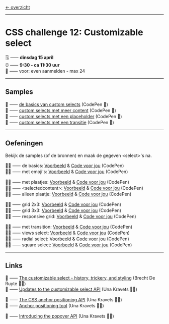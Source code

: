 [← overzicht](CHALLENGES.md)

---

# CSS challenge 12: Customizable select

🗓️ ⸺ **dinsdag 15 april**  
⏰ ⸺ **9:30 - ca 11:30 uur**   
🙋 ⸺ voor: even aanmelden - max 24   

---

## Samples

🎯 ⸺ [de basics van custom selects](https://codepen.io/shooft/pen/qEEWpdd) (CodePen 🎠)  
🎯 ⸺ [custom selects met meer content](https://codepen.io/shooft/pen/wBBwpWy) (CodePen 🎠)  
🎯 ⸺ [custom selects met een placeholder](https://codepen.io/shooft/pen/ZYYzvJd) (CodePen 🎠)  
🎯 ⸺ [custom selects met een transitie](https://codepen.io/shooft/pen/OPPLzmQ) (CodePen 🎠)  

---

## Oefeningen

Bekijk de samples (of de bronnen) en maak de gegeven \<select\>'s na.  

🧑‍💻 ⸺ de basics:
<a href="https://codepen.io/shooft/live/dPPbbOK" target="_blank" rel="noopener noreferrer">Voorbeeld</a> & 
<a href="https://codepen.io/shooft/pen/ZYYzvjz" target="_blank" rel="noopener noreferrer">Code voor jou</a>
(CodePen)  
🧑‍💻 ⸺ met emoji's:
<a href="https://codepen.io/shooft/live/OPPLLGV" target="_blank" rel="noopener noreferrer">Voorbeeld</a> & 
<a href="https://codepen.io/shooft/pen/KwwPZrL" target="_blank" rel="noopener noreferrer">Code voor jou</a>
(CodePen)  

🧑‍💻 ⸺ met plaatjes:
<a href="https://codepen.io/shooft/live/XJJrWRx" target="_blank" rel="noopener noreferrer">Voorbeeld</a> & 
<a href="https://codepen.io/shooft/pen/OPPLzGB" target="_blank" rel="noopener noreferrer">Code voor jou</a>
(CodePen)  
🧑‍💻 ⸺ \<selectedcontent\>:
<a href="https://codepen.io/shooft/live/JooPjow" target="_blank" rel="noopener noreferrer">Voorbeeld</a> & 
<a href="https://codepen.io/shooft/pen/azzoEep" target="_blank" rel="noopener noreferrer">Code voor jou</a>
(CodePen)  
🧑‍💻 ⸺ alleen plaatje:
<a href="https://codepen.io/shooft/live/NPPKWGd" target="_blank" rel="noopener noreferrer">Voorbeeld</a> & 
<a href="https://codepen.io/shooft/pen/yyyBvLy" target="_blank" rel="noopener noreferrer">Code voor jou</a>
(CodePen)  

🧑‍💻 ⸺ grid 2x3:
<a href="https://codepen.io/shooft/live/xbbKXjY" target="_blank" rel="noopener noreferrer">Voorbeeld</a> & 
<a href="https://codepen.io/shooft/pen/PwwYQwx" target="_blank" rel="noopener noreferrer">Code voor jou</a>
(CodePen)  
🧑‍💻 ⸺ grid 3x3:
<a href="https://codepen.io/shooft/live/MYYgEeK" target="_blank" rel="noopener noreferrer">Voorbeeld</a> & 
<a href="https://codepen.io/shooft/pen/vEEBdNj" target="_blank" rel="noopener noreferrer">Code voor jou</a>
(CodePen)  
🧑‍💻 ⸺ responsive grid:
<a href="https://codepen.io/shooft/live/gbbYOxM" target="_blank" rel="noopener noreferrer">Voorbeeld</a> & 
<a href="https://codepen.io/shooft/pen/bNNbLpy" target="_blank" rel="noopener noreferrer">Code voor jou</a>
(CodePen)  

🧑‍💻 ⸺ met transition:
<a href="https://codepen.io/shooft/live/zxxOZVK" target="_blank" rel="noopener noreferrer">Voorbeeld</a> & 
<a href="https://codepen.io/shooft/pen/qEEWxqV" target="_blank" rel="noopener noreferrer">Code voor jou</a>
(CodePen)  
🧑‍💻 ⸺ views select:
<a href="https://codepen.io/shooft/live/VYYZzxW" target="_blank" rel="noopener noreferrer">Voorbeeld</a> & 
<a href="https://codepen.io/shooft/pen/JooPpNO" target="_blank" rel="noopener noreferrer">Code voor jou</a>
(CodePen)  
🧑‍💻 ⸺ radial select:
<a href="https://codepen.io/shooft/live/MYYgERo" target="_blank" rel="noopener noreferrer">Voorbeeld</a> & 
<a href="https://codepen.io/shooft/pen/LEEPQyQ" target="_blank" rel="noopener noreferrer">Code voor jou</a>
(CodePen)  
🧑‍💻 ⸺ square select:
<a href="https://codepen.io/shooft/live/emmOeLP" target="_blank" rel="noopener noreferrer">Voorbeeld</a> & 
<a href="https://codepen.io/shooft/pen/oggvEWq" target="_blank" rel="noopener noreferrer">Code voor jou</a>
(CodePen)  


---
 
## Links

🎯 ⸺ [The customizable select - history, trickery, and styling](https://utilitybend.com/blog/the-customizable-select-part-one-history-trickery-and-styling-the-select-with-css) (Brecht De Ruyte 🧑‍💻)   
🎯 ⸺ [Updates to the customizable select API](https://una.im/select-updates/) (Una Kravets 🧑‍💻)  

🎯 ⸺ [The CSS anchor positioning API](https://developer.chrome.com/docs/css-ui/anchor-positioning-api) (Una Kravets 🧑‍💻)  
🎯 ⸺ [Anchor positioning tool](https://chrome.dev/anchor-tool/) (Una Kravets 🧑‍💻)  

🎯 ⸺ [Introducing the popover API](https://developer.chrome.com/blog/introducing-popover-api/) (Una Kravets 🧑‍💻)  